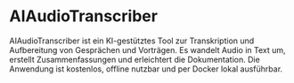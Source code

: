 # AIAudioTranscriber
AIAudioTranscriber ist ein KI-gestütztes Tool zur Transkription und Aufbereitung von Gesprächen und Vorträgen. Es wandelt Audio in Text um, erstellt Zusammenfassungen und erleichtert die Dokumentation. Die Anwendung ist kostenlos, offline nutzbar und per Docker lokal ausführbar.
